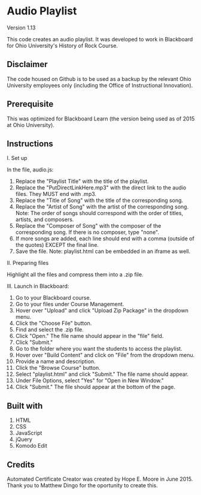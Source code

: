 # Audio Playlist
Version 1.13

This code creates an audio playlist. It was developed to work in Blackboard for Ohio University's History of Rock Course.

## Disclaimer
The code housed on Github is to be used as a backup by the relevant Ohio University employees only (including the Office of Instructional Innovation).

## Prerequisite
This was optimized for Blackboard Learn (the version being used as of 2015 at Ohio University).

## Instructions
I. Set up

In the file, audio.js:

1. Replace the "Playlist Title" with the title of the playlist.
2. Replace the "PutDirectLinkHere.mp3" with the direct link to the audio files. They MUST end with .mp3.
3. Replace the "Title of Song" with the title of the corresponding song.
4. Replace the "Artist of Song" with the artist of the corresponding song. Note: The order of songs should correspond with the order of titles, artists, and composers.
5. Replace the "Composer of Song" with the composer of the corresponding song. If there is no composer, type "none". 
6. If more songs are added, each line should end with a comma (outside of the quotes) EXCEPT the final line.
7. Save the file. Note: playlist.html can be embedded in an iframe as well.

II. Preparing files

Highlight all the files and compress them into a .zip file.

III. Launch in Blackboard:

1. Go to your Blackboard course.
2. Go to your files under Course Management.
3. Hover over "Upload" and click "Upload Zip Package" in the dropdown menu.
4. Click the "Choose File" button.
5. Find and select the .zip file.
6. Click "Open." The file name should appear in the "file" field.
7. Click "Submit."
8. Go to the folder where you want the students to access the playlist.
9. Hover over "Build Content" and click on "File" from the dropdown menu.
10. Provide a name and description.
11. Click the "Browse Course" button.
12. Select "playlist.html" and click "Submit." The file name should appear.
13. Under File Options, select "Yes" for "Open in New Window."
14. Click "Submit." The file should appear at the bottom of the page.

## Built with
1. HTML
2. CSS
3. JavaScript
4. jQuery
5. Komodo Edit

## Credits
Automated Certificate Creator was created by Hope E. Moore in June 2015. Thank you to Matthew Dingo for the oportunity to create this.

